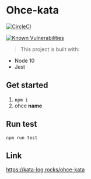 # Ohce-kata

[![CircleCI](https://circleci.com/gh/kevinccbsg/ohce-kata.svg?style=svg)](https://circleci.com/gh/kevinccbsg/ohce-kata)

[![Known Vulnerabilities](https://snyk.io/test/github/kevinccbsg/ohce-kata/badge.svg)](https://snyk.io/test/github/kevinccbsg/ohce-kata)


> This project is built with:

- Node 10
- Jest

## Get started

1. `npm i`
2. ohce __name__

## Run test

`npm run test`


## Link

https://kata-log.rocks/ohce-kata
